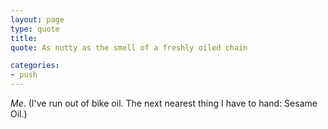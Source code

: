 ```yaml
---
layout: page
type: quote
title: 
quote: As nutty as the smell of a freshly oiled chain

categories: 
- push
---
```

_Me_. (I've run out of bike oil. The next nearest thing I have to hand: Sesame Oil.)
